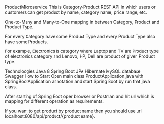 ProductMicroservice
This is Category-Product REST API in which users or customers can get product by name, category name, price range, etc.

One-to-Many and Many-to-One mapping in between Category, Product and Product Type.

For every Category have some Product Type and every Product Type also have some Products.

For example, Electronics is category where Laptop and TV are Product type of electronics category and Lenovo, HP, Dell are product of given Product type.

Technoloogies
Java 8
Spring Boot
JPA
Hibernate
MySQL database
Swagger
How to Start
Open main class ProductApplication.java with SpringBootApplication annotation and start Spring Boot by run that java class.

After starting of Spring Boot oper browser or Postman and hit url which is mapping for different operation as requirements.

If you want to get product by product name then you should use url localhost:8080/api/product/{product name}.
